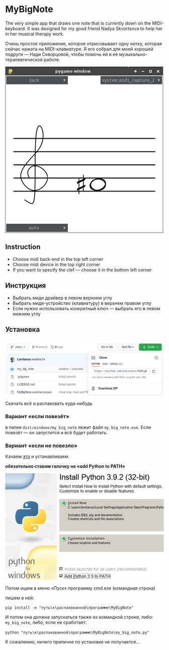 # MyBigNote

The very simple app that draws one note that is currently down on the MIDI-keyboard. It was designed for my good friend Nadya Skvortsova to help her in her musical therapy work.

Очень простое приложение, которое отрисовывает одну нотку, которая сейчас нажата на MIDI-клавиатуре. Я его собрал для моей хорошей подруги — Нади Скворцовой, чтобы помочь ей в её музыкально-терапевтической работе.

![screenshot](screenshot.png)

## Instruction

- Choose midi back-end in the top left corner
- Choose midi device in the top right corner
- If you want to specify the clef — choose it in the bottom left corner

## Инструкция

- Выбрать миди драйвер в левом верхнем углу
- Выбрать миди-устройство (клавиатуру) в верхнем правом углу
- Если нужно использовать конкретный ключ — выбрать его в левом нижнем углу

## Установка

![download](screnshot_download_zip.png)

Скачать всё и распаковать куда-нибудь

### Вариант «если повезёт»

в папке `dist/windows/my_big_note` лежит файл `my_big_note.exe`. Если повезёт — он запустится и всё будет работать.

### Вариант «если не повезло»

Качаем [это](https://www.python.org/ftp/python/3.9.2/python-3.9.2.exe) и устанавливаем.

**обязательно ставим галочку на «add Python to PATH»**

![галка на PATH](screnshot_path.png)

Потом ищем в меню «Пуск» программу cmd.exe (командная строка)

пишем в ней:

```
pip install -e "путь\к\распакованной\программе\MyBigNote"
```

И потом она должна запускаться также из командной строки, либо: `my_big_note`, либо, если не сработает:

```python "путь\к\распакованной\программе\MyBigNote\my_big_note.py"```

К сожалению, ничего приличне по установке не получается...
